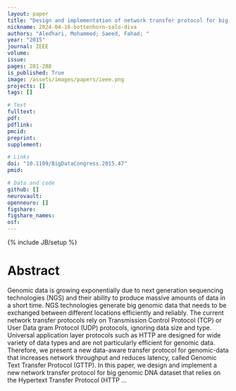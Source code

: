 ```yaml
---
layout: paper
title: "Design and implementation of network transfer protocol for big genomic data"
nickname: 2024-04-16-bottenhorn-salo-diva
authors: "Aledhari, Mohammed; Saeed, Fahad; "
year: "2015"
journal: IEEE
volume: 
issue:
pages: 281-288
is_published: True
image: /assets/images/papers/ieee.png
projects: []
tags: []

# Text
fulltext:
pdf:
pdflink:
pmcid:
preprint: 
supplement:

# Links
doi: "10.1109/BigDataCongress.2015.47"
pmid:

# Data and code
github: []
neurovault:
openneuro: []
figshare:
figshare_names:
osf:
---
```

{% include JB/setup %}

# Abstract

Genomic data is growing exponentially due to next generation sequencing technologies (NGS) and their ability to produce massive amounts of data in a short time. NGS technologies generate big genomic data that needs to be exchanged between different locations efficiently and reliably. The current network transfer protocols rely on Transmission Control Protocol (TCP) or User Data gram Protocol (UDP) protocols, ignoring data size and type. Universal application layer protocols such as HTTP are designed for wide variety of data types and are not particularly efficient for genomic data. Therefore, we present a new data-aware transfer protocol for genomic-data that increases network throughput and reduces latency, called Genomic Text Transfer Protocol (GTTP). In this paper, we design and implement a new network transfer protocol for big genomic DNA dataset that relies on the Hypertext Transfer Protocol (HTTP …
